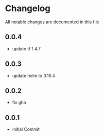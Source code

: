 # Changelog

All notable changes are documented in this file


## 0.0.4

- update tf 1.4.7

## 0.0.3

- update helm to 3.15.4

## 0.0.2

- fix gha

## 0.0.1

- Initial Commit
